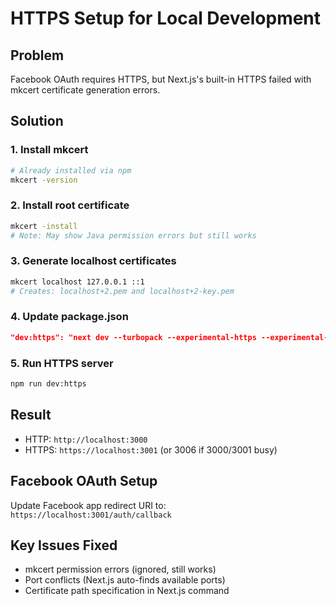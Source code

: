 # HTTPS Setup for Local Development

## Problem
Facebook OAuth requires HTTPS, but Next.js's built-in HTTPS failed with mkcert certificate generation errors.

## Solution

### 1. Install mkcert
```bash
# Already installed via npm
mkcert -version
```

### 2. Install root certificate
```bash
mkcert -install
# Note: May show Java permission errors but still works
```

### 3. Generate localhost certificates
```bash
mkcert localhost 127.0.0.1 ::1
# Creates: localhost+2.pem and localhost+2-key.pem
```

### 4. Update package.json
```json
"dev:https": "next dev --turbopack --experimental-https --experimental-https-key ./localhost+2-key.pem --experimental-https-cert ./localhost+2.pem"
```

### 5. Run HTTPS server
```bash
npm run dev:https
```

## Result
- HTTP: `http://localhost:3000`
- HTTPS: `https://localhost:3001` (or 3006 if 3000/3001 busy)

## Facebook OAuth Setup
Update Facebook app redirect URI to: `https://localhost:3001/auth/callback`

## Key Issues Fixed
- mkcert permission errors (ignored, still works)
- Port conflicts (Next.js auto-finds available ports)
- Certificate path specification in Next.js command


